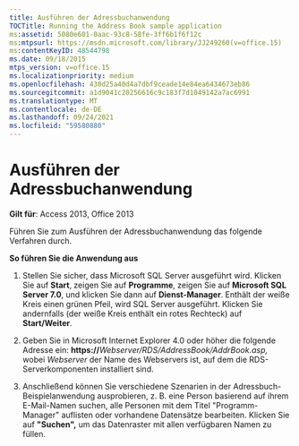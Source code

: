 ```yaml
---
title: Ausführen der Adressbuchanwendung
TOCTitle: Running the Address Book sample application
ms:assetid: 5080e601-0aac-93c8-58fe-3ff6b1f6f12c
ms:mtpsurl: https://msdn.microsoft.com/library/JJ249260(v=office.15)
ms:contentKeyID: 48544798
ms.date: 09/18/2015
mtps_version: v=office.15
ms.localizationpriority: medium
ms.openlocfilehash: 430d25a40d4a7dbf9ceade14e84ea6434673eb86
ms.sourcegitcommit: a1d9041c20256616c9c183f7d1049142a7ac6991
ms.translationtype: MT
ms.contentlocale: de-DE
ms.lasthandoff: 09/24/2021
ms.locfileid: "59580880"
---
```

# <a name="running-the-address-book-sample-application"></a>Ausführen der Adressbuchanwendung

**Gilt für**: Access 2013, Office 2013

Führen Sie zum Ausführen der Adressbuchanwendung das folgende Verfahren durch.

**So führen Sie die Anwendung aus**

1.  Stellen Sie sicher, dass Microsoft SQL Server ausgeführt wird. Klicken Sie auf **Start**, zeigen Sie auf **Programme**, zeigen Sie auf **Microsoft SQL Server 7.0**, und klicken Sie dann auf **Dienst-Manager**. Enthält der weiße Kreis einen grünen Pfeil, wird SQL Server ausgeführt. Klicken Sie andernfalls (der weiße Kreis enthält ein rotes Rechteck) auf **Start/Weiter**.

2.  Geben Sie in Microsoft Internet Explorer 4.0 oder höher die folgende Adresse ein: **https://**_Webserver_*_/RDS/AddressBook/AddrBook.asp,_* wobei *Webserver* der Name des Webservers ist, auf dem die RDS-Serverkomponenten installiert sind.

3.  Anschließend können Sie verschiedene Szenarien in der Adressbuch-Beispielanwendung ausprobieren, z. B. eine Person basierend auf ihrem E-Mail-Namen suchen, alle Personen mit dem Titel "Programm-Manager" auflisten oder vorhandene Datensätze bearbeiten. Klicken Sie auf **"Suchen",** um das Datenraster mit allen verfügbaren Namen zu füllen.

